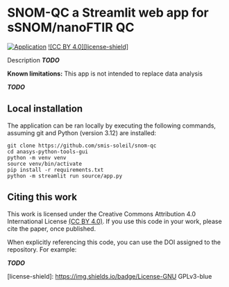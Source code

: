 # SNOM-QC a Streamlit web app for sSNOM/nanoFTIR QC

[![Application][application-shield]][application-link]
[![CC BY 4.0][license-shield]][license-link]

Description **_TODO_**

**Known limitations:** This app is not intended to replace data analysis

**_TODO_**



## Local installation

The application can be ran locally by executing the following commands, assuming git and Python (version 3.12) are installed:

```
git clone https://github.com/smis-soleil/snom-qc
cd anasys-python-tools-gui
python -m venv venv
source venv/bin/activate
pip install -r requirements.txt
python -m streamlit run source/app.py 
```

## Citing this work

This work is licensed under the Creative Commons Attribution 4.0 International License [(CC BY 4.0)][license-link]. If you use this code in your work, please cite the paper, once published. 

When explicitly referencing this code, you can use the DOI assigned to the repository. For example:

**_TODO_**

[license-link]:       http://creativecommons.org/licenses/by/4.0/
[license-image]:      https://i.creativecommons.org/l/by/4.0/88x31.png
[license-shield]:     https://img.shields.io/badge/License-GNU GPLv3-blue

[application-link]: https://snom-qc.streamlit.app
[application-shield]: https://img.shields.io/badge/Open_on_Streamlit-tomato
